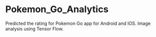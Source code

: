 # Pokemon_Go_Analytics
Predicted the rating for Pokemon Go app for Android and IOS. Image analysis using Tensor Flow.
